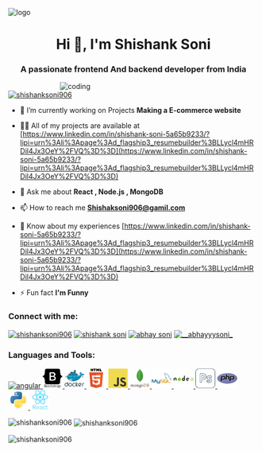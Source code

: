 ![logo](https://github.com/Ashutosh-PMishra/Ashutosh-PMishra/blob/main/Github%20Banner.png)
<h1 align="center">Hi 👋, I'm Shishank Soni</h1>
<h3 align="center">A passionate frontend And backend developer from India</h3>

<img align="right" alt="coding" width="400" src="https://user-images.githubusercontent.com/55389276/140866485-8fb1c876-9a8f-4d6a-98dc-08c4981eaf70.gif">

<p align="left"> <a href="https://twitter.com/shishanksoni906" target="blank"><img src="https://img.shields.io/twitter/follow/shishanksoni906?logo=twitter&style=for-the-badge" alt="shishanksoni906" /></a> </p>

- 🔭 I’m currently working on Projects **Making a E-commerce website**

- 👨‍💻 All of my projects are available at [https://www.linkedin.com/in/shishank-soni-5a65b9233/?lipi=urn%3Ali%3Apage%3Ad_flagship3_resumebuilder%3BLLycl4mHRDil4Jx3OeY%2FVQ%3D%3D](https://www.linkedin.com/in/shishank-soni-5a65b9233/?lipi=urn%3Ali%3Apage%3Ad_flagship3_resumebuilder%3BLLycl4mHRDil4Jx3OeY%2FVQ%3D%3D)

- 💬 Ask me about **React , Node.js , MongoDB**

- 📫 How to reach me **Shishaksoni906@gamil.com**

- 📄 Know about my experiences [https://www.linkedin.com/in/shishank-soni-5a65b9233/?lipi=urn%3Ali%3Apage%3Ad_flagship3_resumebuilder%3BLLycl4mHRDil4Jx3OeY%2FVQ%3D%3D](https://www.linkedin.com/in/shishank-soni-5a65b9233/?lipi=urn%3Ali%3Apage%3Ad_flagship3_resumebuilder%3BLLycl4mHRDil4Jx3OeY%2FVQ%3D%3D)

- ⚡ Fun fact **I'm Funny**

<h3 align="left">Connect with me:</h3>
<p align="left">
<a href="https://twitter.com/shishanksoni906" target="blank"><img align="center" src="https://raw.githubusercontent.com/rahuldkjain/github-profile-readme-generator/master/src/images/icons/Social/twitter.svg" alt="shishanksoni906" height="30" width="40" /></a>
<a href="https://linkedin.com/in/shishank soni" target="blank"><img align="center" src="https://raw.githubusercontent.com/rahuldkjain/github-profile-readme-generator/master/src/images/icons/Social/linked-in-alt.svg" alt="shishank soni" height="30" width="40" /></a>
<a href="https://fb.com/abhay soni" target="blank"><img align="center" src="https://raw.githubusercontent.com/rahuldkjain/github-profile-readme-generator/master/src/images/icons/Social/facebook.svg" alt="abhay soni" height="30" width="40" /></a>
<a href="https://instagram.com/__abhayyysoni_" target="blank"><img align="center" src="https://raw.githubusercontent.com/rahuldkjain/github-profile-readme-generator/master/src/images/icons/Social/instagram.svg" alt="__abhayyysoni_" height="30" width="40" /></a>
</p>

<h3 align="left">Languages and Tools:</h3>
<p align="left"> <a href="https://angular.io" target="_blank" rel="noreferrer"> <img src="https://angular.io/assets/images/logos/angular/angular.svg" alt="angular" width="40" height="40"/> </a> <a href="https://getbootstrap.com" target="_blank" rel="noreferrer"> <img src="https://raw.githubusercontent.com/devicons/devicon/master/icons/bootstrap/bootstrap-plain-wordmark.svg" alt="bootstrap" width="40" height="40"/> </a> <a href="https://www.docker.com/" target="_blank" rel="noreferrer"> <img src="https://raw.githubusercontent.com/devicons/devicon/master/icons/docker/docker-original-wordmark.svg" alt="docker" width="40" height="40"/> </a> <a href="https://www.w3.org/html/" target="_blank" rel="noreferrer"> <img src="https://raw.githubusercontent.com/devicons/devicon/master/icons/html5/html5-original-wordmark.svg" alt="html5" width="40" height="40"/> </a> <a href="https://developer.mozilla.org/en-US/docs/Web/JavaScript" target="_blank" rel="noreferrer"> <img src="https://raw.githubusercontent.com/devicons/devicon/master/icons/javascript/javascript-original.svg" alt="javascript" width="40" height="40"/> </a> <a href="https://www.mongodb.com/" target="_blank" rel="noreferrer"> <img src="https://raw.githubusercontent.com/devicons/devicon/master/icons/mongodb/mongodb-original-wordmark.svg" alt="mongodb" width="40" height="40"/> </a> <a href="https://www.mysql.com/" target="_blank" rel="noreferrer"> <img src="https://raw.githubusercontent.com/devicons/devicon/master/icons/mysql/mysql-original-wordmark.svg" alt="mysql" width="40" height="40"/> </a> <a href="https://nodejs.org" target="_blank" rel="noreferrer"> <img src="https://raw.githubusercontent.com/devicons/devicon/master/icons/nodejs/nodejs-original-wordmark.svg" alt="nodejs" width="40" height="40"/> </a> <a href="https://www.photoshop.com/en" target="_blank" rel="noreferrer"> <img src="https://raw.githubusercontent.com/devicons/devicon/master/icons/photoshop/photoshop-line.svg" alt="photoshop" width="40" height="40"/> </a> <a href="https://www.php.net" target="_blank" rel="noreferrer"> <img src="https://raw.githubusercontent.com/devicons/devicon/master/icons/php/php-original.svg" alt="php" width="40" height="40"/> </a> <a href="https://www.python.org" target="_blank" rel="noreferrer"> <img src="https://raw.githubusercontent.com/devicons/devicon/master/icons/python/python-original.svg" alt="python" width="40" height="40"/> </a> <a href="https://reactjs.org/" target="_blank" rel="noreferrer"> <img src="https://raw.githubusercontent.com/devicons/devicon/master/icons/react/react-original-wordmark.svg" alt="react" width="40" height="40"/> </a> </p>

<p><img align="left" src="https://github-readme-stats.vercel.app/api/top-langs?username=shishanksoni906&show_icons=true&locale=en&layout=compact" alt="shishanksoni906" /></p>

<p>&nbsp;<img align="center" src="https://github-readme-stats.vercel.app/api?username=shishanksoni906&show_icons=true&locale=en" alt="shishanksoni906" /></p>

<p><img align="center" src="https://github-readme-streak-stats.herokuapp.com/?user=shishanksoni906&" alt="shishanksoni906" /></p>


<!---
Shishanksoni906/Shishanksoni906 is a ✨ special ✨ repository because its `README.md` (this file) appears on your GitHub profile.
You can click the Preview link to take a look at your changes.
--->
